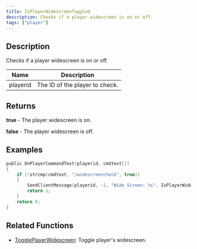 ```yaml
---
title: IsPlayerWidescreenToggled
description: Checks if a player widescreen is on or off.
tags: ["player"]
---
```


<VersionWarn version='omp v1.1.0.2612' />

## Description

Checks if a player widescreen is on or off.

| Name     | Description                    |
|----------|--------------------------------|
| playerid | The ID of the player to check. |

## Returns

**true** - The player widescreen is on.

**false** - The player widescreen is off.

## Examples

```c
public OnPlayerCommandText(playerid, cmdtext[])
{
    if (!strcmp(cmdtext, "/widescreencheck", true))
    {
        SendClientMessage(playerid, -1, "Wide Screen: %s", IsPlayerWidescreenToggled(playerid) ? "On" : "Off");
        return 1;
    }
    return 0;
}
```

## Related Functions

- [TogglePlayerWidescreen](TogglePlayerWidescreen): Toggle player's widescreen.

